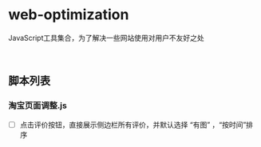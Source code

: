 # web-optimization
JavaScript工具集合，为了解决一些网站使用对用户不友好之处

<br>

## 脚本列表

### 淘宝页面调整.js
  - [ ] 点击评价按钮，直接展示侧边栏所有评价，并默认选择 “有图”  ，“按时间”排序
